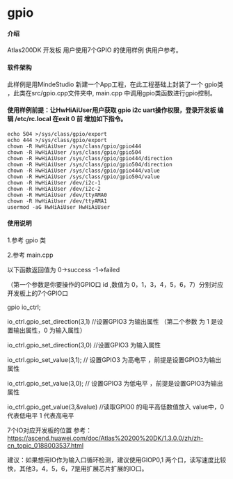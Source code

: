 # gpio

#### 介绍
Atlas200DK 开发板 用户使用7个GPIO 的使用样例 供用户参考。

#### 软件架构
此样例是用MindeStudio 新建一个App工程，在此工程基础上封装了一个 gpio类 ，此类在src/gpio.cpp文件夹中, main.cpp 中调用gpio类函数进行gpio控制。

#### 使用样例前提：让HwHiAiUser用户获取 gpio i2c uart操作权限，登录开发板  编辑 /etc/rc.local 在exit 0 前 增加如下指令。
    echo 504 >/sys/class/gpio/export
    echo 444 >/sys/class/gpio/export
    chown -R HwHiAiUser /sys/class/gpio/gpio444
    chown -R HwHiAiUser /sys/class/gpio/gpio504
    chown -R HwHiAiUser /sys/class/gpio/gpio444/direction
    chown -R HwHiAiUser /sys/class/gpio/gpio504/direction
    chown -R HwHiAiUser /sys/class/gpio/gpio444/value
    chown -R HwHiAiUser /sys/class/gpio/gpio504/value
    chown -R HwHiAiUser /dev/i2c-1
    chown -R HwHiAiUser /dev/i2c-2
    chown -R HwHiAiUser /dev/ttyAMA0
    chown -R HwHiAiUser /dev/ttyAMA1
    usermod -aG HwHiAiUser HwHiAiUser

#### 使用说明

1.参考 gpio 类

2.参考 main.cpp 

 以下函数返回值为 0->success -1->failed

 （第一个参数是你要操作的GPIO口 id ,数值为 0，1，3，4，5，6，7）分别对应开发板上的7个GPIO口

 gpio io_ctrl;

 io_ctrl.gpio_set_direction(3,1) //设置GPIO3 为输出属性   （第二个参数 为 1 是设置输出属性，0 为输入属性）

 io_ctrl.gpio_set_direction(3,0) //设置GPIO3 为输入属性     

 io_ctrl.gpio_set_value(3,1); // 设置GPIO3 为高电平 ，前提是设置GPIO3为输出属性

 io_ctrl.gpio_set_value(3,0); // 设置GPIO3 为低电平 ，前提是设置GPIO3为输出属性

 io_ctrl.gpio_get_value(3,&value) //读取GPIO0 的电平高低数值放入 value中，0代表低电平  1 代表高电平

 7个IO对应开发板的位置 参考：
 https://ascend.huawei.com/doc/Atlas%20200%20DK/1.3.0.0/zh/zh-cn_topic_0188003537.html

 建议：如果想用IO作为输入口循环检测，建议使用GIOP0,1 两个口，读写速度比较快，其他3，4，5，6，7是用扩展芯片扩展的IO口。
